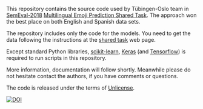 
This repository contains the source code used by Tübingen-Oslo team in
[SemEval-2018](http://alt.qcri.org/semeval2018/)
[Multilingual Emoji Prediction Shared Task](https://competitions.codalab.org/competitions/17344).
The approach won the best place on both English and Spanish data sets.

The repository includes only the code for the models.
You need to get the data following the instructions at
the [shared task](https://competitions.codalab.org/competitions/17344)
web page.

Except standard Python libraries,
[scikit-learn](scikit-learn.org/),
[Keras](https://keras.io/)
(and [Tensorflow](https://www.tensorflow.org/))
is required to run scripts in this repository.

More information, documentation will follow shortly.
Meanwhile please do not hesitate contact the authors,
if you have comments or questions.

The code is released under the terms of [Unlicense](http://unlicense.org/).

[![DOI](https://zenodo.org/badge/doi/10.5281/zenodo.18914.svg)](http://dx.doi.org/10.5281/zenodo.18914)
